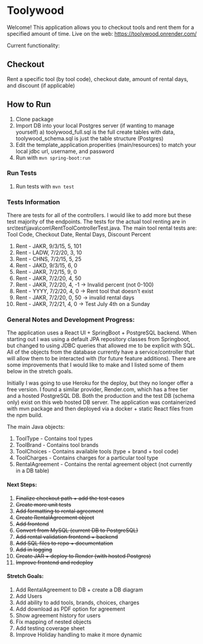 # Toolywood

Welcome! This application allows you to checkout tools and rent them for a specified amount of time.
Live on the web:
https://toolywood.onrender.com/

Current functionality:

## Checkout
Rent a specific tool (by tool code), checkout date, amount of rental days, and discount (if applicable)



## How to Run
1) Clone package
2) Import DB into your local Postgres server (if wanting to manage yourself)
    a) toolywood_full.sql is the full create tables with data, toolywood_schema.sql is just the table structure (Postgres)
3) Edit the template_application.properities (main/resources) to match your local jdbc url, username, and password
4) Run with `mvn spring-boot:run`

### Run Tests
1) Run tests with `mvn test`

### Tests Information
There are tests for all of the controllers. I would like to add more but these test majority of the endpoints.
The tests for the actual tool renting are in src\test\java\com\RentToolControllerTest.java.
The main tool rental tests are:
Tool Code, Checkout Date, Rental Days, Discount Percent
1) Rent - JAKR, 9/3/15, 5, 101
2) Rent - LADW, 7/2/20, 3, 10
3) Rent - CHNS, 7/2/15, 5, 25
4) Rent - JAKD, 9/3/15, 6, 0
5) Rent - JAKR, 7/2/15, 9, 0
6) Rent - JAKR, 7/2/20, 4, 50
7) Rent - JAKR, 7/2/20, 4, -1 -> Invalid percent (not 0-100)
8) Rent - YYYY, 7/2/20, 4, 0 -> Rent tool that doesn't exist
9) Rent - JAKR, 7/2/20, 0, 50 -> invalid rental days
10) Rent - JAKR, 7/2/21, 4, 0 -> Test July 4th on a Sunday

### General Notes and Development Progress:
The application uses a React UI + SpringBoot + PostgreSQL backend. When starting out I was using a default JPA 
repository classes from Springboot, but changed to using JDBC queries that allowed me to be explicit with SQL.
All of the objects from the database currently have a service/controller that will allow them to be interacted
with (for future feature additions). There are some improvements that I would like to make and I listed
some of them below in the stretch goals. 

Initially I was going to use Heroku for the deploy, but they no longer offer a free version. I found a similar 
provider, Render.com, which has a free tier and a hosted PostgreSQL DB. Both the production and the test
DB (schema only) exist on this web hosted DB server. The application was containerized with mvn package and then deployed
via a docker + static React files from the npm build. 

The main Java objects:
1) ToolType - Contains tool types
2) ToolBrand - Contains tool brands
3) ToolChoices - Contains available tools (type + brand + tool code)
4) ToolCharges - Contains charges for a particular tool type
5) RentalAgreement - Contains the rental agreement object (not currently in a DB table)

#### Next Steps:
1) ~~Finalize checkout path + add the test cases~~
2) ~~Create more unit tests~~
3) ~~Add formatting to rental agreement~~
4) ~~Create RentalAgreement object~~
5) ~~Add frontend~~
6) ~~Convert from MySQL (current DB to PostgreSQL)~~
7) ~~Add rental validation frontend + backend~~
8) ~~Add SQL files to repo + documentation~~
9) ~~Add in logging~~
10) ~~Create JAR + deploy to Render (with hosted Postgres)~~
11) ~~Improve frontend and redeploy~~

#### Stretch Goals:
1) Add RentalAgreement to DB + create a DB diagram
2) Add Users
3) Add ability to add tools, brands, choices, charges
4) Add download as PDF option for agreement
5) Show agreement history for users
6) Fix mapping of nested objects
7) Add testing coverage sheet
8) Improve Holiday handling to make it more dynamic

